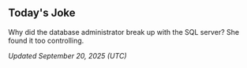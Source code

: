 ## Today's Joke
Why did the database administrator break up with the SQL server? She found it too controlling.

*Updated September 20, 2025 (UTC)*
